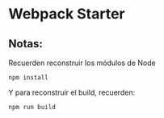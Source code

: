 # Webpack Starter

## Notas:

Recuerden reconstruir los módulos de Node 

```npm install```

Y para reconstruir el build, recuerden:

```npm run build```


